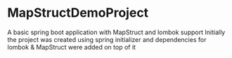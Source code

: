 # MapStructDemoProject
A basic spring boot application with MapStruct and lombok support
Initially the project was created using spring initializer and dependencies for lombok & MapStruct were added on top of it

